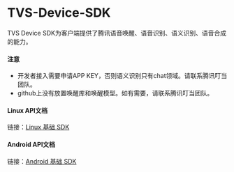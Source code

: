 # TVS-Device-SDK

TVS Device SDK为客户端提供了腾讯语音唤醒、语音识别、语义识别、语音合成的能力。

#### 注意
* 开发者接入需要申请APP KEY，否则语义识别只有chat领域。请联系腾讯叮当团队。
* github上没有放置唤醒库和唤醒模型。如有需要，请联系腾讯叮当团队。

#### Linux API文档
链接：[Linux 基础 SDK](https://tencenttvsteam.github.io/TVS-Device-SDK/linux_index.html "Linux 基础SDK") 

#### Android API文档

链接：[Android 基础 SDK](https://tencenttvsteam.github.io/TVS-Device-SDK/android_index.html "Android 基础 SDK") 
